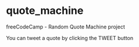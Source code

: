# quote_machine
freeCodeCamp - Random Quote Machine project

You can tweet a quote by clicking the TWEET button

